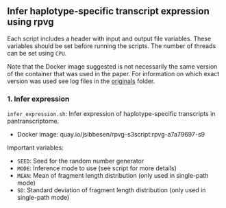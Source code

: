 ## Infer haplotype-specific transcript expression using rpvg

Each script includes a header with input and output file variables. These variables should be set before running the scripts. The number of threads can be set using `CPU`. 

Note that the Docker image suggested is not necessarily the same version of the container that was used in the paper. For information on which exact version was used see log files in the [originals](https://github.com/jonassibbesen/vgrna-project-paper/tree/main/originals) folder. 



### 1. Infer expression

`infer_expression.sh`: Infer expression of haplotype-specific transcripts in pantranscriptome.

* Docker image: quay.io/jsibbesen/rpvg-s3script:rpvg-a7a79697-s9

Important variables:

* `SEED`: Seed for the random number generator
* `MODE`: Inference mode to use (see script for more details)
* `MEAN`: Mean of fragment length distribution (only used in single-path mode)
* `SD`: Standard deviation of fragment length distribution (only used in single-path mode)
